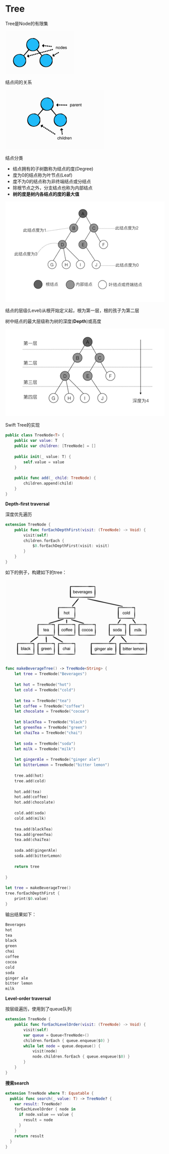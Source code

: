 # Tree

Tree是Node的有限集

![node](https://github.com/winfredzen/iOS-Basic/blob/master/%E7%AE%97%E6%B3%95/images/009.png)

结点间的关系

![关系](https://github.com/winfredzen/iOS-Basic/blob/master/%E7%AE%97%E6%B3%95/images/010.png)

结点分类

+ 结点拥有的子树数称为结点的度(Degree)
+ 度为0的结点称为叶节点(Leaf)
+ 度不为0的结点称为非终端结点或分结点
+ 除根节点之外，分支结点也称为内部结点
+ **树的度是树内各结点的度的最大值**

![结点分类](https://github.com/winfredzen/iOS-Basic/blob/master/%E7%AE%97%E6%B3%95/images/008.png)



结点的层级(Level)从根开始定义起，根为第一层，根的孩子为第二层

树中结点的最大层级称为树的深度(**Depth**)或高度

![depth](https://github.com/winfredzen/iOS-Basic/blob/master/%E7%AE%97%E6%B3%95/images/013.png)



Swift Tree的实现

```swift
public class TreeNode<T> {
    public var value: T
    public var children: [TreeNode] = []
    
    public init(_ value: T) {
        self.value = value
    }
    
    public func add(_ child: TreeNode) {
        children.append(child)
    }
}
```



**Depth-first traversal**

深度优先遍历

```swift
extension TreeNode {
    public func forEachDepthFirst(visit: (TreeNode) -> Void) {
        visit(self)
        children.forEach {
            $0.forEachDepthFirst(visit: visit)
        }
    }
}
```

如下的例子，构建如下的tree：

![014](https://github.com/winfredzen/iOS-Basic/blob/master/%E7%AE%97%E6%B3%95/images/014.png)

```swift
func makeBeverageTree() -> TreeNode<String> {
    let tree = TreeNode("Beverages")
    
    let hot = TreeNode("hot")
    let cold = TreeNode("cold")
    
    let tea = TreeNode("tea")
    let coffee = TreeNode("coffee")
    let chocolate = TreeNode("cocoa")
    
    let blackTea = TreeNode("black")
    let greenTea = TreeNode("green")
    let chaiTea = TreeNode("chai")
    
    let soda = TreeNode("soda")
    let milk = TreeNode("milk")
    
    let gingerAle = TreeNode("ginger ale")
    let bitterLemon = TreeNode("bitter lemon")
    
    tree.add(hot)
    tree.add(cold)
    
    hot.add(tea)
    hot.add(coffee)
    hot.add(chocolate)
    
    cold.add(soda)
    cold.add(milk)
    
    tea.add(blackTea)
    tea.add(greenTea)
    tea.add(chaiTea)
    
    soda.add(gingerAle)
    soda.add(bitterLemon)
    
    return tree
    
}

let tree = makeBeverageTree()
tree.forEachDepthFirst {
    print($0.value)
}

```

输出结果如下：

```swift
Beverages
hot
tea
black
green
chai
coffee
cocoa
cold
soda
ginger ale
bitter lemon
milk
```



**Level-order traversal**

按层级遍历，使用到了queue队列

```swift
extension TreeNode {
    public func forEachLevelOrder(visit: (TreeNode) -> Void) {
        visit(self)
        var queue = Queue<TreeNode>()
        children.forEach { queue.enqueue($0) }
        while let node = queue.dequeue() {
            visit(node)
            node.children.forEach { queue.enqueue($0) }
        }
    }
}
```



**搜索search**

```swift
extension TreeNode where T: Equatable {
  public func search(_ value: T) -> TreeNode? {
    var result: TreeNode?
    forEachLevelOrder { node in
      if node.value == value {
        result = node
      }
    }
    return result
  }
}
```





